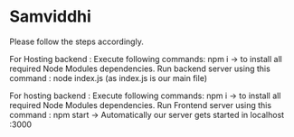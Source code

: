 # Samviddhi

Please follow the steps accordingly.
  
 For Hosting backend :
            Execute following commands: npm i -> to install all required Node Modules dependencies.
            Run backend server using this command :  node index.js (as index.js is our main file)
           
For hosting backend :
              Execute following commands: npm i -> to install all required Node Modules dependencies.
            Run Frontend server using this command :  npm start -> Automatically our server gets started in localhost :3000
